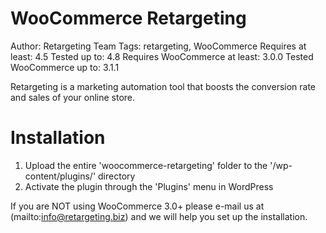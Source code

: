 # WooCommerce Retargeting #
Author: Retargeting Team
Tags: retargeting, WooCommerce
Requires at least: 4.5
Tested up to: 4.8
Requires WooCommerce at least: 3.0.0
Tested WooCommerce up to: 3.1.1

Retargeting is a marketing automation tool that boosts the conversion rate and sales of your online store.

# Installation #

1. Upload the entire 'woocommerce-retargeting' folder to the '/wp-content/plugins/' directory
2. Activate the plugin through the 'Plugins' menu in WordPress

If you are NOT using WooCommerce 3.0+ please e-mail us at (mailto:info@retargeting.biz) and we will help you set up the installation.